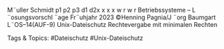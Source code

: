 M¨uller Schmidt
p1 p2 p3
d1 d2x x x x w r w r
Betriebssysteme – L ¨osungsvorschl ¨age Fr¨uhjahr 2023 ©Henning Pagnia/J ¨org Baumgart L¨OS–14(AUF-9) Unix-Dateischutz
Rechtevergabe mit minimalen Rechten

   Tags & Topics:
   #Dateischutz
   #Unix-Dateischutz